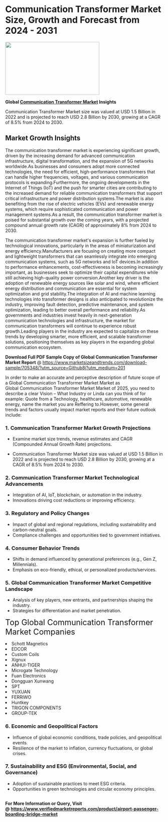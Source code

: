 <H1>Communication Transformer Market Size, Growth and Forecast from 2024 - 2031</H1><img class="aligncenter size-medium wp-image-584254" src="https://thirdeyenews.in/wp-content/uploads/2024/09/Global-Market-Research-300x168.jpeg" alt="" width="300" height="168" /><p><strong>Global&nbsp;<a href="https://www.marketsizeandtrends.com/download-sample/705348/?utm_source=Github8j?utm_medium=201">Communication Transformer Market</a> Insights</strong></p><p>Communication Transformer Market size was valued at USD 1.5 Billion in 2022 and is projected to reach USD 2.8 Billion by 2030, growing at a CAGR of 8.5% from 2024 to 2030.</p><p><h2>Market Growth Insights</h2> <p>The communication transformer market is experiencing significant growth, driven by the increasing demand for advanced communication infrastructure, digital transformation, and the expansion of 5G networks worldwide.As businesses and consumers adopt more connected technologies, the need for efficient, high-performance transformers that can handle higher frequencies, voltages, and various communication protocols is expanding.Furthermore, the ongoing developments in the Internet of Things (IoT) and the push for smarter cities are contributing to the increased demand for reliable communication transformers that support critical infrastructure and power distribution systems.The market is also benefiting from the rise of electric vehicles (EVs) and renewable energy systems, which require sophisticated communication and power management systems.As a result, the communication transformer market is poised for substantial growth over the coming years, with a projected compound annual growth rate (CAGR) of approximately 8% from 2024 to 2030.</p> <p>The communication transformer market's expansion is further fueled by technological innovations, particularly in the areas of miniaturization and energy efficiency.Manufacturers are focusing on creating more compact and lightweight transformers that can seamlessly integrate into emerging communication systems, such as 5G networks and IoT devices.In addition to performance enhancements, cost-effectiveness is becoming increasingly important, as businesses seek to optimize their capital expenditures while still achieving high-quality power conversion.Another key driver is the adoption of renewable energy sources like solar and wind, where efficient energy distribution and communication are essential for system optimization and grid stability.The integration of AI and machine learning technologies into transformer designs is also anticipated to revolutionize the industry, improving fault detection, predictive maintenance, and system optimization, leading to better overall performance and reliability.As governments and industries invest heavily in next-generation communication technologies and infrastructure, the market for communication transformers will continue to experience robust growth.Leading players in the industry are expected to capitalize on these trends by developing smarter, more efficient, and scalable transformer solutions, positioning themselves as key players in the expanding global communication ecosystem.<p><span class=""><strong>Download Full PDF Sample Copy of Global Communication Transformer Market Report</strong> @ <a href="https://www.marketsizeandtrends.com/download-sample/705348/?utm_source=Github8j?utm_medium=201" target="_blank">https://www.marketsizeandtrends.com/download-sample/705348/?utm_source=Github8j?utm_medium=201</a></span></p><p>In order to make an accurate and perceptive description of future scope of a Global&nbsp;Communication Transformer Market Market as Global&nbsp;Communication Transformer Market Market of 2025, you need to describe a clear Vision &ndash; What Industry or Linda can you think of for example: Quote from a Technology, healthcare, automotive, renewable energy, name the market you are Reffering to.However, some general trends and factors usually impact market reports and their future outlook include:</p><h3>1.&nbsp;<strong>Communication Transformer Market Growth Projections</strong></h3><ul><li>Examine market size trends, revenue estimates and CAGR (Compounded Annual Growth Rate) projections.</li><li><p>Communication Transformer Market size was valued at USD 1.5 Billion in 2022 and is projected to reach USD 2.8 Billion by 2030, growing at a CAGR of 8.5% from 2024 to 2030.</p></li></ul><h3>2.&nbsp;<strong>Communication Transformer Market Technological Advancements</strong></h3><ul><li>Integration of AI, IoT, blockchain, or automation in the industry.</li><li>Innovations driving cost reductions or improving efficiency.</li></ul><h3>3.&nbsp;<strong>Regulatory and Policy Changes</strong></h3><ul><li>Impact of global and regional regulations, including sustainability and carbon-neutral goals.</li><li>Compliance challenges and opportunities tied to government initiatives.</li></ul><h3>4.&nbsp;<strong>Consumer Behavior Trends</strong></h3><ul><li>Shifts in demand influenced by generational preferences (e.g., Gen Z, Millennials).</li><li>Emphasis on eco-friendly, ethical, or personalized products/services.</li></ul><h3>5.&nbsp;<strong>Global Communication Transformer Market Competitive Landscape</strong></h3><ul><li>Analysis of key players, new entrants, and partnerships shaping the industry.</li><li>Strategies for differentiation and market penetration.</li></ul><p data-pm-slice="1 1 []"><span style="color: inherit; font-family: inherit; font-size: 25px;">Top Global Communication Transformer Market Companies</span></p><div class="" data-test-id=""><p><li>Schott Magnetics</li><li> EDCOR</li><li> Custom Coils</li><li> Xignux</li><li> ANHUI-TIGER</li><li> Microgate Technology</li><li> Fuan Electronics</li><li> Dongguan Xunwang</li><li> SPT</li><li> YUXUAN</li><li> FERRIWO</li><li> Huntkey</li><li> TRIGON COMPONENTS</li><li> GROUP-TEK</li></p></div><h3>6.&nbsp;<strong>Economic and Geopolitical Factors</strong></h3><ul><li>Influence of global economic conditions, trade policies, and geopolitical events.</li><li>Resilience of the market to inflation, currency fluctuations, or global crises.</li></ul><h3>7.&nbsp;<strong>Sustainability and ESG (Environmental, Social, and Governance)</strong></h3><ul><li>Adoption of sustainable practices to meet ESG criteria.</li><li>Opportunities in green technologies and circular economy principles.</li></ul><h2><strong style="font-size: 14px;">For More Information or Query, Visit @&nbsp;</strong><a style="background-color: #ffffff; font-size: 14px;" href="https://www.marketsizeandtrends.com/report/communication-transformer-market/" target="_blank">https://www.verifiedmarketreports.com/product/airport-passenger-boarding-bridge-market</a></h2>